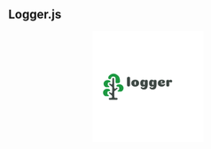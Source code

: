 ## Logger.js

<p align="center"><img src="https://github.com/Benrobo/LoggerJs/blob/main/logger/icon/60dbe70699dc49c497cdf5f358a0b4fe.png"></p>
